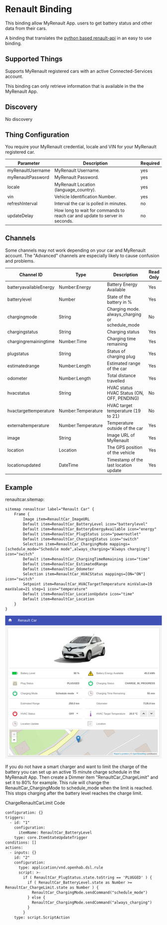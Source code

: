 # Renault Binding

This binding allow MyRenault App. users to get battery status and other data from their cars.

A binding that translates the [python based renault-api](https://renault-api.readthedocs.io/en/latest/) in an easy to use binding. 


## Supported Things

Supports MyRenault registered cars with an active Connected-Services account.

This binding can only retrieve information that is available in the the MyRenault App.


## Discovery

No discovery

## Thing Configuration

You require your MyRenault credential, locale and VIN for your MyRenault registered car.

| Parameter         | Description                                                                | Required |
|-------------------|----------------------------------------------------------------------------|----------|
| myRenaultUsername | MyRenault Username.                                                        | yes      |
| myRenaultPassword | MyRenault Password.                                                        | yes      |
| locale            | MyRenault Location (language_country).                                     | yes      |
| vin               | Vehicle Identification Number.                                             | yes      |
| refreshInterval   | Interval the car is polled in minutes.                                     | no       |
| updateDelay       | How long to wait for commands to reach car and update to server in seconds.| no       |

## Channels

Some channels may not work depending on your car and MyRenault account. The "Advanced" channels are especially likely to cause confusion and problems.

| Channel ID             | Type               | Description                                     | Read Only |
|------------------------|--------------------|-------------------------------------------------|-----------|
| batteryavailableEnergy | Number:Energy      | Battery Energy Available                        | Yes       |
| batterylevel           | Number             | State of the battery in %                       | Yes       |
| chargingmode           | String             | Charging mode. always_charging or schedule_mode | No        |
| chargingstatus         | String             | Charging status                                 | Yes       |
| chargingremainingtime  | Number:Time        | Charging time remaining                         | Yes       |
| plugstatus             | String             | Status of charging plug                         | Yes       |
| estimatedrange         | Number:Length      | Estimated range of the car                      | Yes       |
| odometer               | Number:Length      | Total distance travelled                        | Yes       |
| hvacstatus             | String             | HVAC status HVAC Status (ON, OFF, PENDING)      | No        |
| hvactargettemperature  | Number:Temperature | HVAC target temperature (19 to 21)              | No        |
| externaltemperature    | Number:Temperature | Temperature outside of the car                  | Yes       |
| image                  | String             | Image URL of MyRenault                          | Yes       |
| location               | Location           | The GPS position of the vehicle                 | Yes       |
| locationupdated        | DateTime           | Timestamp of the last location update           | Yes       |

## Example

renaultcar.sitemap:

```
sitemap renaultcar label="Renault Car" {
    Frame {
        Image item=RenaultCar_ImageURL
        Default item=RenaultCar_BatteryLevel icon="batterylevel"
        Default item=RenaultCar_BatteryEnergyAvailable icon="energy"
        Default item=RenaultCar_PlugStatus icon="poweroutlet"
        Default item=RenaultCar_ChargingStatus icon="switch"
        Selection item=RenaultCar_ChargingMode mappings=[schedule_mode="Schedule mode",always_charging="Always charging"] icon="switch"
        Default item=RenaultCar_ChargingTimeRemaining icon="time"
        Default item=RenaultCar_EstimatedRange
        Default item=RenaultCar_Odometer
        Selection item=RenaultCar_HVACStatus mappings=[ON="ON"] icon="switch"
        Setpoint item=RenaultCar_HVACTargetTemperature minValue=19 maxValue=21 step=1 icon="temperature"
        Default item=RenaultCar_LocationUpdate icon="time"
        Default item=RenaultCar_Location
    }
}
```

![Sitemap](doc/sitemap.png)

If you do not have a smart charger and want to limit the charge of the battery you can 
set up an active 15 minute charge schedule in the MyRenault App. Then create 
a Dimmer item "RenaultCar_ChargeLimit" and set it to 80% for example. This rule 
will change the RenaultCar_ChargingMode to schedule_mode when the limit is reached.
This stops charging after the battery level reaches the charge limit.

ChargeRenaultCarLimit Code

```
configuration: {}
triggers:
  - id: "1"
    configuration:
      itemName: RenaultCar_BatteryLevel
    type: core.ItemStateUpdateTrigger
conditions: []
actions:
  - inputs: {}
    id: "2"
    configuration:
      type: application/vnd.openhab.dsl.rule
      script: >-
        if ( RenaultCar_PlugStatus.state.toString == 'PLUGGED' ) {
          if ( RenaultCar_BatteryLevel.state as Number >= RenaultCar_ChargeLimit.state as Number ) {
            RenaultCar_ChargingMode.sendCommand("schedule_mode")
          } else {
            RenaultCar_ChargingMode.sendCommand("always_charging")
          }
        }
    type: script.ScriptAction
```
